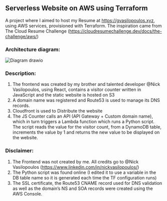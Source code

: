 ## **Serverless Website on AWS using Terraform**

A project where I aimed to host my Resume at https://gvasilopoulos.xyz, using AWS services, provisioned with Terraform. The inspiration came from The Cloud Resume Challenge (https://cloudresumechallenge.dev/docs/the-challenge/aws/)

### **Architecture diagram:**

![Diagram drawio](https://user-images.githubusercontent.com/68524920/205506532-4ce35c72-f998-4311-bc88-40d8f25428c5.png)


### **Description:**
1.	The frontend was created by my brother and talented developer @Nick Vasilopoulos, using React, contains a visitor counter written in JavaScript and the static website is hosted on S3
2.	A domain name was registered and Route53 is used to manage its DNS records.
3.	Cloudfront is used to Distribute the website
4.	The JS Counter calls an API (API Gateway + Custom domain name), which in turn triggers a Lambda function which runs a Python script. The script reads the value for the visitor count, from a DynamoDB table, increments the value by 1 and returns the new value to be displayed on the website.


### **Disclaimer:**
1.	The Frontend was not created by me. All credits go to @Nick Vasilopoulos (https://www.linkedin.com/in/nickvasilopoulos/)
2.	The Python script was found online (I edited it to use a variable in the DB table name so it is generated each time the TF configuration runs)
3.	The SSL certificate, the Route53 CNAME record used for DNS validation as well as the domain’s NS and SOA records were created using the AWS Console.